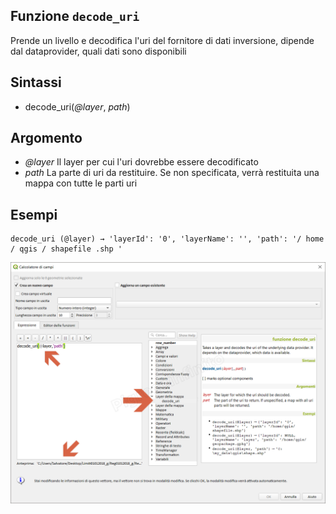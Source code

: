 ## Funzione `decode_uri`

Prende un livello e decodifica l'uri del fornitore di dati inversione, dipende dal dataprovider, quali dati sono disponibili

## Sintassi

* decode_uri(_@layer_, _path_)

## Argomento

* *@layer* Il layer per cui l'uri dovrebbe essere decodificato
* *path* La parte di uri da restituire. Se non specificata, verrà restituita una mappa con tutte le parti uri

## Esempi
```
decode_uri (@layer) → 'layerId': '0', 'layerName': '', 'path': '/ home / qgis / shapefile .shp '
```

![](/img/generale/decode_uri1.png)
